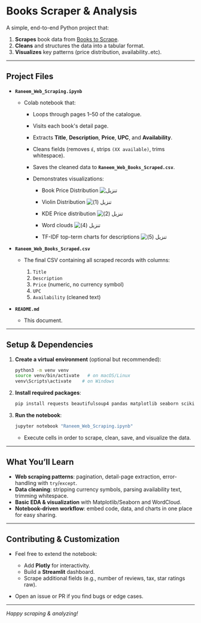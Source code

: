 # Books Scraper & Analysis

A simple, end-to-end Python project that:

1. **Scrapes** book data from [Books to Scrape](https://books.toscrape.com).
2. **Cleans** and structures the data into a tabular format.
3. **Visualizes** key patterns (price distribution, availability..etc).

---

## Project Files

* **`Raneem_Web_Scraping.ipynb`**

  * Colab notebook that:

    * Loops through pages 1–50 of the catalogue.
    * Visits each book's detail page.
    * Extracts **Title**, **Description**, **Price**, **UPC**, and **Availability**.
    * Cleans fields (removes `£`, strips `(XX available)`, trims whitespace).
    * Saves the cleaned data to **`Raneem_Web_Books_Scraped.csv`**.
    * Demonstrates visualizations:

      * Book Price Distribution
        ![تنزيل](https://github.com/user-attachments/assets/cde9f553-8b58-4821-98eb-886b8d67a592)

      * Violin Distribution
        ![تنزيل (1)](https://github.com/user-attachments/assets/084b32e6-dab4-4928-8741-dd5c91886b17)

      * KDE Price distribution
        ![تنزيل (2)](https://github.com/user-attachments/assets/0afa96ee-67fd-4e5c-93a8-592d7f9b8a9b)

      * Word clouds
        ![تنزيل (4)](https://github.com/user-attachments/assets/27539d09-e2c0-4834-9157-8a747275bda2)

      * TF-IDF top-term charts for descriptions
        ![تنزيل (5)](https://github.com/user-attachments/assets/043e08b1-13f2-48a9-b626-36bbda43b64e)

* **`Raneem_Web_Books_Scraped.csv`**

  * The final CSV containing all scraped records with columns:

    1. `Title`
    2. `Description`
    3. `Price` (numeric, no currency symbol)
    4. `UPC`
    5. `Availability` (cleaned text)

* **`README.md`**

  * This document.

---

## Setup & Dependencies

1. **Create a virtual environment** (optional but recommended):

   ```bash
   python3 -m venv venv
   source venv/bin/activate   # on macOS/Linux
   venv\Scripts\activate    # on Windows
   ```

2. **Install required packages**:

   ```bash
   pip install requests beautifulsoup4 pandas matplotlib seaborn scikit-learn wordcloud
   ```

3. **Run the notebook**:

   ```bash
   jupyter notebook "Raneem_Web_Scraping.ipynb"
   ```

   * Execute cells in order to scrape, clean, save, and visualize the data.

---

## What You’ll Learn

* **Web scraping patterns**: pagination, detail-page extraction, error-handling with `try`/`except`.
* **Data cleaning**: stripping currency symbols, parsing availability text, trimming whitespace.
* **Basic EDA & visualization** with Matplotlib/Seaborn and WordCloud.
* **Notebook-driven workflow**: embed code, data, and charts in one place for easy sharing.

---

## Contributing & Customization

* Feel free to extend the notebook:

  * Add **Plotly** for interactivity.
  * Build a **Streamlit** dashboard.
  * Scrape additional fields (e.g., number of reviews, tax, star ratings raw).
* Open an issue or PR if you find bugs or edge cases.

---

*Happy scraping & analyzing!*
